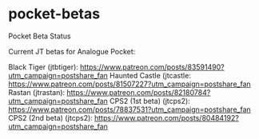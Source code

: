 # pocket-betas
Pocket Beta Status

Current JT betas for Analogue Pocket:

Black Tiger (jtbtiger): https://www.patreon.com/posts/83591490?utm_campaign=postshare_fan
Haunted Castle (jtcastle: https://www.patreon.com/posts/81507227?utm_campaign=postshare_fan
Rastan (jtrastan): https://www.patreon.com/posts/82180784?utm_campaign=postshare_fan
CPS2 (1st beta) (jtcps2): https://www.patreon.com/posts/78837531?utm_campaign=postshare_fan
CPS2 (2nd beta) (jtcps2): https://www.patreon.com/posts/80484192?utm_campaign=postshare_fan
